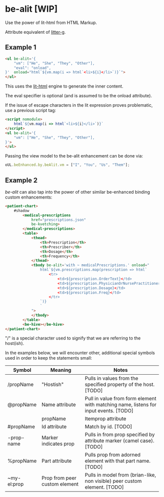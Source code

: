 # be-alit [WIP]

Use the power of lit-html from HTML Markup.

Attribute equivalent of [litter-g](https://github.com/bahrus/litter-g).

## Example 1

```html
<ul be-alit='{
    "vm": ["He", "She", "They", "Other"],
    "eval": "onload",
}'  onload="html`${vm.map(i => html`<li>${i}</li>`)}`">
</ul>
```

This uses the [lit-html](https://www.npmjs.com/package/lit-html) engine to generate the inner content.

The eval specifier is optional (and is assumed to be the onload attribute).

If the issue of escape characters in the lit expression proves problematic, use a previous script tag:

```html
<script nomodule>
    html`${vm.map(i => html`<li>${i}</li>`)}`
</script>
<ul be-alit='{
    "vm": ["He", "She", "They", "Other"],
}'>
</ul>
```

Passing the view model to the be-alit enhancement can be done via:

```JavaScript
oUL.beEnhanced.by.beAlit.vm = ["I", "You", "Us", "Them"];
```

## Example 2

*be-alit* can also tap into the power of other similar be-enhanced binding custom enhancements:

```html
<patient-chart>
    #shadow
        <medical-prescriptions 
            href="prescriptions.json" 
            be-kvetching>
        </medical-prescriptions>
        <table>
            <thead>
                <th>Prescription</th>
                <th>Prescriber</th>
                <th>Dosage</th>
                <th>Frequency</th>
            </thead>
            <tbody be-alit='with ~ medicalPrescriptions.' onload="
                html`${vm.prescriptions.map(prescription => html`
                    <tr>
                        <td>${prescription.OrderText}</td>
                        <td>${prescription.PhysicianOrNursePractitioner}</td>
                        <td>${prescription.Dosage}</td>
                        <td>${prescription.Freq}</td>
                    </tr>
                `)}
                `
            ">
            </tbody>
        </table>
        <be-hive></be-hive>
</patient-chart>
```

"/" is a special character used to signify that we are referring to the host(ish).

In the examples below, we will encounter other, additional special symbols used in order to keep the statements small:


| Symbol      | Meaning              | Notes                                                                                        |
|-------------|----------------------|----------------------------------------------------------------------------------------------|
| /propName   |"Hostish"                     | Pulls in values from the specified property of the host. [TODO]                      |
| @propName   |Name attribute                | Pull in value from form element with matching name, listens for input events. [TODO] | 
| |propName   |Itemprop attribute            | If contenteditible, listens for input events.  Otherwise, uses be-value-added.[TODO] |
| #propName   |Id attribute                  | Match by id.    [TODO]                                                               |
| -prop-name  |Marker indicates prop         | Pulls in from prop specified by attribute marker (camel case).  [TODO]               |
| %propName   |Part attribute                | Pulls prop from adorned element with that part name. [TODO]                          |
| ~my-el:prop |Prop from peer custom element | Pulls in model from (brian-like, non visible) peer custom element.  [TODO]           |


